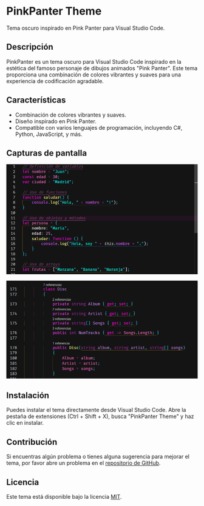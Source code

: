 # PinkPanter Theme

Tema oscuro inspirado en Pink Panter para Visual Studio Code.

## Descripción

PinkPanter es un tema oscuro para Visual Studio Code inspirado en la estética del famoso personaje de dibujos animados "Pink Panter". Este tema proporciona una combinación de colores vibrantes y suaves para una experiencia de codificación agradable.

## Características

- Combinación de colores vibrantes y suaves.
- Diseño inspirado en Pink Panter.
- Compatible con varios lenguajes de programación, incluyendo C#, Python, JavaScript, y más.

## Capturas de pantalla

![Captura de pantalla 1](img/imagejs.png)

![Captura de pantalla 2](img/imagec.png)

## Instalación

Puedes instalar el tema directamente desde Visual Studio Code. Abre la pestaña de extensiones (Ctrl + Shift + X), busca "PinkPanter Theme" y haz clic en instalar.

## Contribución

Si encuentras algún problema o tienes alguna sugerencia para mejorar el tema, por favor abre un problema en el [repositorio de GitHub](https://github.com/AarMagic/pink-panter-theme/issues).

## Licencia

Este tema está disponible bajo la licencia [MIT](LICENSE).
